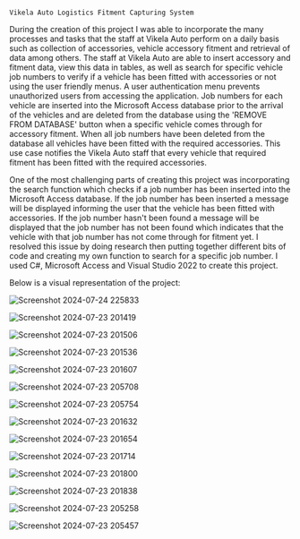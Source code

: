                                                                           Vikela Auto Logistics Fitment Capturing System

During the creation of this project I was able to incorporate the many processes and tasks that the staff at Vikela Auto perform on a daily basis such as collection of accessories, vehicle accessory fitment and retrieval of data among others.
The staff at Vikela Auto are able to insert accessory and fitment data, view this data in tables, as well as search for specific vehicle job numbers to verify if a vehicle has been fitted with accessories or not using the user friendly menus. A user authentication menu prevents unauthorized users from accessing the application.
Job numbers for each vehicle are inserted into the Microsoft Access database prior to the arrival of the vehicles and are deleted from the database using the 'REMOVE FROM DATABASE' button when a specific vehicle comes through for accessory fitment. When all job numbers have been deleted from the database all vehicles have been fitted with the required accessories. This use case notifies the Vikela Auto staff that every vehicle that required fitment has been fitted with the required accessories.

One of the most challenging parts of creating this project was incorporating the search function which checks if a job number has been inserted into the Microsoft Access database. If the job number has been inserted a message will be displayed informing the user that the vehicle has been fitted with accessories. If the job number hasn't been found a message will be displayed that the job number has not been found which indicates that the vehicle with that job number has not come through for fitment yet. I resolved this issue by doing research then putting together different bits of code and creating my own function to search for a specific job number. I used C#, Microsoft Access and Visual Studio 2022 to create this project.

Below is a visual representation of the project:


![Screenshot 2024-07-24 225833](https://github.com/user-attachments/assets/60c90aaf-ec39-449e-a437-323c5ce0f882)


![Screenshot 2024-07-23 201419](https://github.com/user-attachments/assets/7ef3d1fd-3a44-4b42-973b-f0d7ba49c8e4)


![Screenshot 2024-07-23 201506](https://github.com/user-attachments/assets/095115fd-c53c-4b2f-bb40-3f4de6c2bcfb)


![Screenshot 2024-07-23 201536](https://github.com/user-attachments/assets/66527d16-0ea2-4823-af95-da8b8546694d)


![Screenshot 2024-07-23 201607](https://github.com/user-attachments/assets/59d441e6-02d6-45e2-9d5c-d8a45eaa1ab0)


![Screenshot 2024-07-23 205708](https://github.com/user-attachments/assets/c2ff7fa9-0dd2-42c0-a6fc-0c8762c83a1f)


![Screenshot 2024-07-23 205754](https://github.com/user-attachments/assets/46455767-cef6-4b35-bfad-01a8c7743ebf)


![Screenshot 2024-07-23 201632](https://github.com/user-attachments/assets/c6d00e23-e4a0-40b3-8ccc-88c5f768e929)


![Screenshot 2024-07-23 201654](https://github.com/user-attachments/assets/0ce692e4-fb6f-4114-9d78-91b6fcfd90c8)


![Screenshot 2024-07-23 201714](https://github.com/user-attachments/assets/539a39f7-f244-4e87-b21e-cd93b79e25a4)


![Screenshot 2024-07-23 201800](https://github.com/user-attachments/assets/86de0748-3ff1-47f9-ae0f-a560f45dbcb3)


![Screenshot 2024-07-23 201838](https://github.com/user-attachments/assets/7ece9c1b-1171-41ab-8689-77ee3f92a41e)


![Screenshot 2024-07-23 205258](https://github.com/user-attachments/assets/97cd9d2e-efa9-4254-a0bb-94393519d3a9)


![Screenshot 2024-07-23 205457](https://github.com/user-attachments/assets/756d1bc3-0eb2-4ac5-b903-d4eac376444d)



















